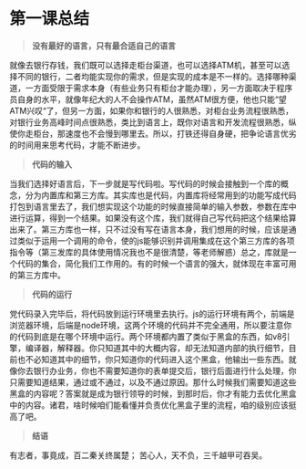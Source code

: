 ﻿# 第一课总结

> **没有最好的语言，只有最合适自己的语言**
           
就像去银行存钱，我们既可以选择走柜台渠道，也可以选择ATM机，甚至可以选择不同的银行，二者均能实现你的需求，但是实现的成本是不一样的。选择哪种渠道，一方面受限于需求本身（有些业务只有柜台才能办理），另一方面取决于程序员自身的水平，就像年纪大的人不会操作ATM，虽然ATM很方便，他也只能“望ATM兴叹“了，但另一方面，如果你和银行的人很熟悉，对柜台业务流程很熟悉，对银行业务高峰时间点很熟悉，类比到语言上，既你对语言和开发流程很熟悉，纵使你走柜台，那速度也不会慢到哪里去。所以，打铁还得自身硬，把争论语言优劣的时间用来思考代码，才能不断进步。
         
> **代码的输入**
 
 当我们选择好语言后，下一步就是写代码啦。写代码的时候会接触到一个库的概念，分为内置库和第三方库。其实库也是代码，内置库将经常用到的功能写成代码打包到语言里去了，我们想实现这个功能的时候直接简单的输入参数，参数在库中进行运算，得到一个结果。如果没有这个库，我们就得自己写代码把这个结果给算出来了。第三方库也一样，只不过没有写在语言本身，我们想用的时候，应该是通过类似于运用一个调用的命令，使的js能够识别并调用集成在这个第三方库的各项指令等（第三发库的具体使用情况我也不是很清楚，等老师解惑）总之，库就是一个代码的集合，简化我们工作用的。有的时候一个语言的强大，就体现在丰富可用的第三方库中。


> **代码的运行**

党代码录入完毕后，将代码放到运行环境里去执行。js的运行环境有两个，前端是浏览器环境，后端是node环境，这两个环境的代码并不完全通用，所以要注意你的代码到底是在哪个环境中运行。两个环境都内置了类似于黑盒的东西，如v8引擎，编译器，解释器。你只知道其中的大概内容，却无法知道内部的执行细节，目前也不必知道其中的细节，你只知道你的代码进入这个黑盒，他输出一些东西。就像你去银行办业务，你也不需要知道你的表单提交后，银行后面进行什么处理，你只需要知道结果，通过或不通过，以及不通过原因。那什么时候我们需要知道这些黑盒的内容呢？答案就是成为银行领导的时候，到那时后，你才有能力去优化黑盒中的内容。诸君，啥时候咱们能看懂并负责优化黑盒子里的流程，咱的级别应该挺高了吧。

> **结语**

有志者，事竟成，百二秦关终属楚；
苦心人，天不负，三千越甲可吞吴。




    
 
 

  
   







